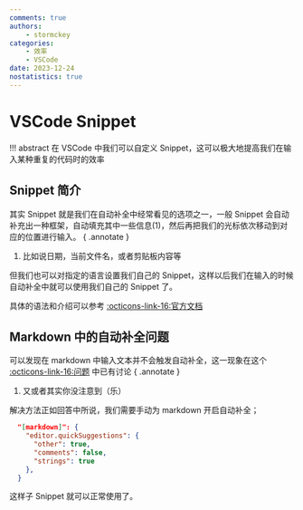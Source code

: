 ```yaml
---
comments: true
authors:
    - stormckey
categories:
    - 效率
    - VSCode
date: 2023-12-24
nostatistics: true
---
```


# VSCode Snippet

!!! abstract
    在 VSCode 中我们可以自定义 Snippet，这可以极大地提高我们在输入某种重复的代码时的效率

<!-- more -->

## Snippet 简介

其实 Snippet 就是我们在自动补全中经常看见的选项之一，一般 Snippet 会自动补充出一种框架，自动填充其中一些信息(1)，然后再把我们的光标依次移动到对应的位置进行输入。
{ .annotate }

1.  比如说日期，当前文件名，或者剪贴板内容等

但我们也可以对指定的语言设置我们自己的 Snippet，这样以后我们在输入的时候自动补全中就可以使用我们自己的 Snippet 了。

具体的语法和介绍可以参考 [:octicons-link-16:官方文档](https://code.visualstudio.com/docs/editor/userdefinedsnippets)

## Markdown 中的自动补全问题

可以发现在 markdown 中输入文本并不会触发自动补全，这一现象在这个 [:octicons-link-16:问题](https://stackoverflow.com/questions/43639841/how-to-set-markdown-snippet-trigger-automatically) 中已有讨论
{ .annotate }

1.  又或者其实你没注意到（乐）

解决方法正如回答中所说，我们需要手动为 markdown 开启自动补全；

```json title="settings.json
  "[markdown]": {
    "editor.quickSuggestions": {
      "other": true,
      "comments": false,
      "strings": true
    },
  }
```

这样子 Snippet 就可以正常使用了。


